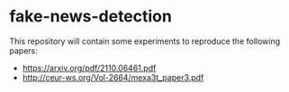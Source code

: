 # fake-news-detection

This repository will contain some experiments to reproduce the following papers:

* https://arxiv.org/pdf/2110.06461.pdf
* http://ceur-ws.org/Vol-2664/mexa3t_paper3.pdf
